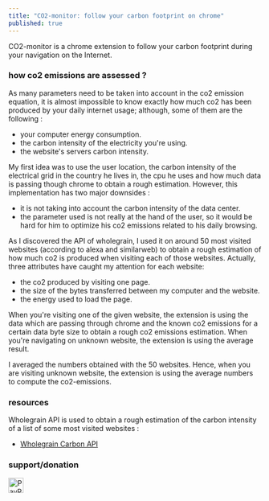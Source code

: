 ```yaml
---
title: "CO2-monitor: follow your carbon footprint on chrome"
published: true
---
```



CO2-monitor is a chrome extension to follow your carbon footprint during your navigation on the Internet.


### how co2 emissions are assessed ?


As many parameters need to be taken into account in the co2 emission equation, it is almost impossible to know exactly how much co2 has been produced by your daily internet usage; although, some of them are the following :

- your computer energy consumption.
- the carbon intensity of the electricity you're using.
- the website's servers carbon intensity.

My first idea was to use the user location, the carbon intensity of the electrical grid in the country he lives in, the cpu he uses and how much data is passing though chrome to obtain a rough estimation. However, this implementation has two major downsides :

- it is not taking into account the carbon intensity of the data center.
- the parameter used is not really at the hand of the user, so it would be hard for him to optimize his co2 emissions related to his daily browsing.

As I discovered the API of wholegrain, I used it on around 50 most visited websites (according to alexa and similarweb) to obtain a rough estimation of how much co2 is produced when visiting each of those websites. Actually, three attributes have caught my attention for each website:

- the co2 produced by visiting one page.
- the size of the bytes transferred between my computer and the website.
- the energy used to load the page.

When you're visiting one of the given website, the extension is using the data which are passing through chrome and the known co2 emissions for a certain data byte size to obtain a rough co2 emissions estimation. 
When you're navigating on unknown website, the extension is using the average result.

I averaged the numbers obtained with the 50 websites. Hence, when you are visiting unknown website, the extension is using the average numbers to compute the co2-emissions.

### resources
Wholegrain API is used to obtain a rough estimation of the carbon intensity of a list of some most visited websites :

- [Wholegrain Carbon API](https://www.websitecarbon.com/)


### support/donation


[<img height="30" src="https://raw.githubusercontent.com/lachhebo/GabTag/screenshots/donate.png" alt="PayPal"/>](https://www.paypal.me/lachhebo)
